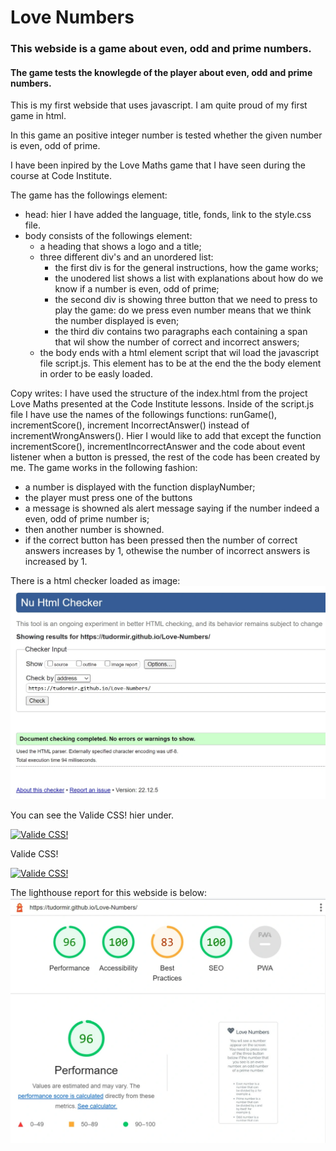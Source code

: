 # Love Numbers
### This webside is a game about even, odd and prime numbers.
#### The game tests the knowlegde of the player about even, odd and prime numbers.
This is my first webside that uses javascript. I am quite proud of my first game in html.

In this game an positive integer number is tested whether the given number is even, odd of prime.

I have been inpired by the Love Maths game that I have seen during the course at Code Institute.

The game has the followings element:
   - head: hier I have added the language, title, fonds, link to the style.css file.
   - body consists of the followings element:
      - a heading that shows a logo and a title;
      - three different div's and an unordered list:
         - the first div is for the general instructions, how the game works;
         - the unodered list shows a list with explanations about how do we know if a number is even, odd of prime;
         - the second div is showing three button that we need to press to play the game: do we press even number means that we think the number displayed is even;
         - the third div contains two paragraphs each containing a span that wil show the number of correct and incorrect answers;
     - the body ends with a html element script that wil load the javascript file script.js. This element has to be at the end the the body element in order to be easly loaded.

Copy writes:
I have used the structure of the index.html from the project Love Maths presented at the Code Institute lessons. 
Inside of the script.js file I have use the names of the followings functions: runGame(), incrementScore(), increment IncorrectAnswer() instead of incrementWrongAnswers().
Hier I would like to add that except the function  incrementScore(), incrementIncorrectAnswer and the code about event listener when a button is pressed, the rest of the code has been created by me.
The game works in the following fashion:
- a number is displayed with the function displayNumber;
- the player must press one of the buttons
- a message is showned als alert message saying if the number indeed a even, odd of prime number is;
- then another number is showned.  
- if the correct button has been pressed then the number of correct answers increases by 1, othewise the number of incorrect answers is increased by 1.

There is a html checker loaded as image:
<img src="html_checker.webp">
 

You can see the Valide CSS! hier under.
<p>
    <a href="https://jigsaw.w3.org/css-validator/check/referer">
        <img style="border:0;width:88px;height:31px"
            src="https://jigsaw.w3.org/css-validator/images/vcss"
            alt="Valide CSS!" />
    </a>
</p>
            
Valide CSS!
<p>
    <a href="https://jigsaw.w3.org/css-validator/check/referer">
        <img style="border:0;width:88px;height:31px"
            src="https://jigsaw.w3.org/css-validator/images/vcss-blue"
            alt="Valide CSS!" />
    </a>
</p>
        
The lighthouse report for this webside is below:
<img src="lighthouse_check.webp">

















